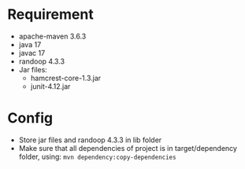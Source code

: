 # Requirement
- apache-maven 3.6.3
- java 17
- javac 17
- randoop 4.3.3
- Jar files:
    - hamcrest-core-1.3.jar
    - junit-4.12.jar

# Config
- Store jar files and randoop 4.3.3 in lib folder
- Make sure that all dependencies of project is in target/dependency folder, using: ```mvn dependency:copy-dependencies```
